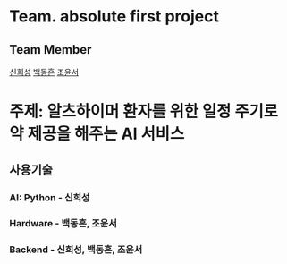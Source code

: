 # Team. absolute first project
## Team Member
[신희성](https://github.com/huise0ng)
[백동흔](https://github.com/beakdongH)
[조윤서](https://github.com/cys070124)

# 주제: 알츠하이머 환자를 위한 일정 주기로 약 제공을 해주는 AI 서비스

## 사용기술
### AI: Python - 신희성
### Hardware - 백동흔, 조윤서
### Backend - 신희성, 백동흔, 조윤서
